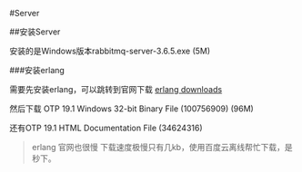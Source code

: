 #Server

##安装Server

安装的是Windows版本rabbitmq-server-3.6.5.exe (5M)

###安装erlang

需要先安装erlang，可以跳转到官网下载
[erlang downloads](http://www.erlang.org/downloads)

然后下载 OTP 19.1 Windows 32-bit Binary File (100756909) (96M)

还有OTP 19.1 HTML Documentation File  (34624316) 

>erlang 官网也很慢
>下载速度极慢只有几kb，使用百度云离线帮忙下载，是秒下。


